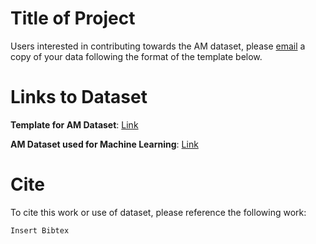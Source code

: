 # Title of Project

Users interested in contributing towards the AM dataset, please [email](mailto:r.wong21@imperial.ac.uk) a copy of your data following the format of the template below.

# Links to Dataset

**Template for AM Dataset**: <a href="FILL" target="_blank">Link</a>

**AM Dataset used for Machine Learning**: <a href="https://docs.google.com/spreadsheets/d/1K5ESR2Fs0e6G_pKcHoeoVAaXulbYgRuSy4wFWTO_0jE/edit#gid=0" target="_blank">Link</a>

# Cite

To cite this work or use of dataset, please reference the following work:

```
Insert Bibtex
```
